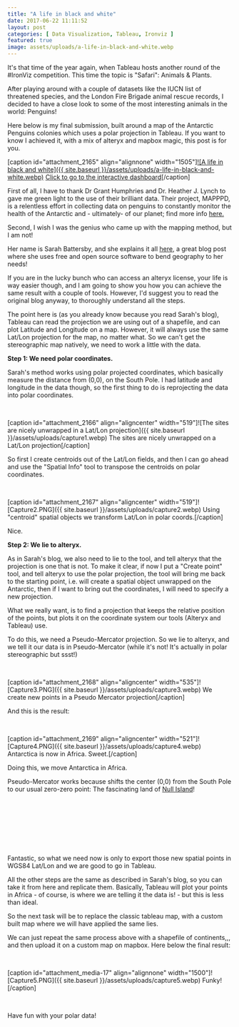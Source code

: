 ```yaml
---
title: "A life in black and white"
date: 2017-06-22 11:11:52
layout: post
categories: [ Data Visualization, Tableau, Ironviz ]
featured: true
image: assets/uploads/a-life-in-black-and-white.webp
---
```


It's that time of the year again, when Tableau hosts another round of the #IronViz competition. This time the topic is "Safari": Animals & Plants.

After playing around with a couple of datasets like the IUCN list of threatened species, and the London Fire Brigade animal rescue records, I decided to have a close look to some of the most interesting animals in the world: Penguins!

Here below is my final submission, built around a map of the Antarctic Penguins colonies which uses a polar projection in Tableau. If you want to know I achieved it, with a mix of alteryx and mapbox magic, this post is for you.

[caption id="attachment\_2165" align="alignnone" width="1505"][![A life in black and white]({{ site.baseurl }}/assets/uploads/a-life-in-black-and-white.webp)](https://public.tableau.com/profile/nicco.cirone#!/vizhome/Alifeinblackandwhite/Alifeinblackandwhite) [Click to go to the interactive dashboard](https://public.tableau.com/profile/nicco.cirone#!/vizhome/Alifeinblackandwhite/Alifeinblackandwhite)[/caption]



First of all, I have to thank Dr Grant Humphries and Dr. Heather J. Lynch to gave me green light to the use of their brilliant data. Their project, MAPPPD, is a relentless effort in collecting data on penguins to constantly monitor the health of the Antarctic and - ultimately- of our planet; find more info [here.](http://www.penguinmap.com/mapppd)

Second, I wish I was the genius who came up with the mapping method, but I am not!

Her name is Sarah Battersby, and she explains it all [here](https://blog.databender.net/2017/03/08/how-to-visualize-polar-projection-data-in-tableau/), a great blog post where she uses free and open source software to bend geography to her needs!

If you are in the lucky bunch who can access an alteryx license, your life is way easier though, and I am going to show you how you can achieve the same result with a couple of tools. However, I'd suggest you to read the original blog anyway, to thoroughly understand all the steps.

The point here is (as you already know because you read Sarah's blog), Tableau can read the projection we are using out of a shapefile, and can plot Latitude and Longitude on a map. However, it will always use the same Lat/Lon projection for the map, no matter what. So we can't get the stereographic map natively, we need to work a little with the data.

**Step 1: We need polar coordinates.**

Sarah's method works using polar projected coordinates, which basically measure the distance from (0,0), on the South Pole. I had latitude and longitude in the data though, so the first thing to do is reprojecting the data into polar coordinates.

 

[caption id="attachment\_2166" align="aligncenter" width="519"]![The sites are nicely unwrapped in a Lat/Lon projection]({{ site.baseurl }}/assets/uploads/capture1.webp) The sites are nicely unwrapped on a Lat/Lon projection[/caption]

So first I create centroids out of the Lat/Lon fields, and then I can go ahead and use the "Spatial Info" tool to transpose the centroids on polar coordinates.

 

[caption id="attachment\_2167" align="aligncenter" width="519"]![Capture2.PNG]({{ site.baseurl }}/assets/uploads/capture2.webp) Using "centroid" spatial objects we transform Lat/Lon in polar coords.[/caption]

Nice.

**Step 2: We lie to alteryx.**

As in Sarah's blog, we also need to lie to the tool, and tell alteryx that the projection is one that is not. To make it clear, if now I put a "Create point" tool, and tell alteryx to use the polar projection, the tool will bring me back to the starting point, i.e. will create a spatial object unwrapped on the Antarctic, then if I want to bring out the coordinates, I will need to specify a new projection.

What we really want, is to find a projection that keeps the relative position of the points, but plots it on the coordinate system our tools (Alteryx and Tableau) use.

To do this, we need a Pseudo-Mercator projection. So we lie to alteryx, and we tell it our data is in Pseudo-Mercator (while it's not! It's actually in polar stereographic but ssst!)

 

[caption id="attachment\_2168" align="aligncenter" width="535"]![Capture3.PNG]({{ site.baseurl }}/assets/uploads/capture3.webp) We create new points in a Pseudo Mercator projection[/caption]

And this is the result:

 

[caption id="attachment\_2169" align="aligncenter" width="521"]![Capture4.PNG]({{ site.baseurl }}/assets/uploads/capture4.webp) Antarctica is now in Africa. Sweet.[/caption]

Doing this, we move Antarctica in Africa.

Pseudo-Mercator works because shifts the center (0,0) from the South Pole to our usual zero-zero point: The fascinating land of [Null Island](http://www.nullisland.com/)!

 

 

 

 

Fantastic, so what we need now is only to export those new spatial points in WGS84 Lat/Lon and we are good to go in Tableau.

All the other steps are the same as described in Sarah's blog, so you can take it from here and replicate them. Basically, Tableau will plot your points in Africa - of course, is where we are telling it the data is! - but this is less than ideal.

So the next task will be to replace the classic tableau map, with a custom built map where we will have applied the same lies.

We can just repeat the same process above with a shapefile of continents,,, and then upload it on a custom map on mapbox. Here below the final result:

 

[caption id="attachment\_media-17" align="alignnone" width="1500"]![Capture5.PNG]({{ site.baseurl }}/assets/uploads/capture5.webp) Funky![/caption]

 

Have fun with your polar data!
